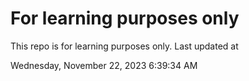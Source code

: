 # For learning purposes only
This repo is for learning purposes only.
Last updated at

Wednesday, November 22, 2023 6:39:34 AM

